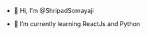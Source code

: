 - 👋 Hi, I’m @ShripadSomayaji
<!-- - 👀 I’m interested in ... -->
- 🌱 I’m currently learning ReactJs and Python
<!-- - 💞️ I’m looking to collaborate on ... -->
<!-- - 📫 How to reach me ... -->

<!---
ShripadSomayaji/ShripadSomayaji is a ✨ special ✨ repository because its `README.md` (this file) appears on your GitHub profile.
You can click the Preview link to take a look at your changes.
--->

